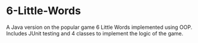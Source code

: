 # 6-Little-Words

A Java version on the popular game 6 Little Words implemented using OOP. Includes JUnit testing and 4 classes to implement the logic of the game.
